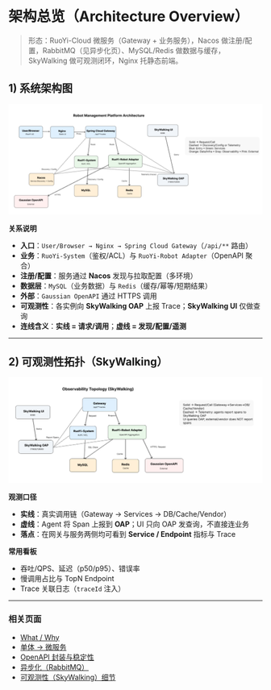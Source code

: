 # 架构总览（Architecture Overview）

> 形态：RuoYi-Cloud 微服务（Gateway + 业务服务），Nacos 做注册/配置，RabbitMQ（见异步化页）、MySQL/Redis 做数据与缓存，SkyWalking 做可观测闭环，Nginx 托静态前端。

## 1) 系统架构图
![Robot Management Platform Architecture](../assets/04-architecture.png)

**关系说明**
- **入口**：`User/Browser → Nginx → Spring Cloud Gateway`（`/api/**` 路由）
- **业务**：`RuoYi-System`（鉴权/ACL）与 `RuoYi-Robot Adapter`（OpenAPI 聚合）
- **注册/配置**：服务通过 **Nacos** 发现与拉取配置（多环境）
- **数据层**：`MySQL`（业务数据）与 `Redis`（缓存/幂等/短期结果）
- **外部**：`Gaussian OpenAPI` 通过 HTTPS 调用
- **可观测性**：各实例向 **SkyWalking OAP** 上报 Trace；**SkyWalking UI** 仅做查询
- **连线含义**：**实线 = 请求/调用**；**虚线 = 发现/配置/遥测**

---

## 2) 可观测性拓扑（SkyWalking）
![Observability Topology](../assets/04-observability-topology.png)

**观测口径**
- **实线**：真实调用链（Gateway → Services → DB/Cache/Vendor）
- **虚线**：Agent 将 Span 上报到 **OAP**；UI 只向 OAP 发查询，不直接连业务
- **落点**：在网关与服务两侧均可看到 **Service / Endpoint** 指标与 Trace

**常用看板**
- 吞吐/QPS、延迟（p50/p95）、错误率
- 慢调用占比与 TopN Endpoint
- Trace 关联日志（`traceId` 注入）

---

### 相关页面
- [What / Why](02-what-why.md)
- [单体 → 微服务](03-monolith-to-microservices.md)
- [OpenAPI 封装与稳定性](07-openapi-stability.md)
- [异步化（RabbitMQ）](../mq-async.md)
- [可观测性（SkyWalking）细节](../observability.md)
